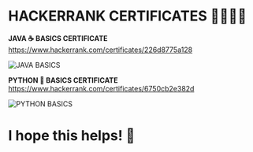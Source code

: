 # HACKERRANK CERTIFICATES  👨‍💻👩‍💻

**JAVA ☕️ BASICS CERTIFICATE**
https://www.hackerrank.com/certificates/226d8775a128

![JAVA BASICS](https://github.com/Kalyan4636/HACKERRANK/assets/79601235/b3ca0210-4523-4f0d-b8a2-e1683f975bea)





**PYTHON 🐍  BASICS CERTIFICATE**
https://www.hackerrank.com/certificates/6750cb2e382d

![PYTHON BASICS](https://github.com/Kalyan4636/HACKERRANK/assets/79601235/d669fcfd-77cf-4024-a72e-343c5fdc12c7)


# I hope this helps! 🌊  
